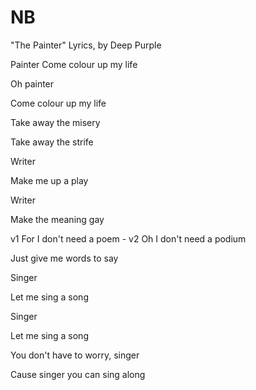 # NB

"The Painter" Lyrics, by Deep Purple


Painter
Come colour up my life

Oh painter

Come colour up my life

Take away the misery

Take away the strife

Writer

Make me up a play

Writer

Make the meaning gay

v1 For I don't need a poem - v2 Oh I don't need a podium

Just give me words to say

Singer

Let me sing a song

Singer

Let me sing a song

You don't have to worry, singer

Cause singer you can sing along
